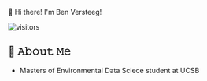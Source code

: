 👋 Hi there! I'm Ben Versteeg!

![visitors](https://vbr.wocr.tk/badge?page_id=BenVerst.BenVerst&color=00cf00)

## :book: 𝙰𝚋𝚘𝚞𝚝 𝙼𝚎
- Masters of Environmental Data Sciece student at UCSB

<!--
